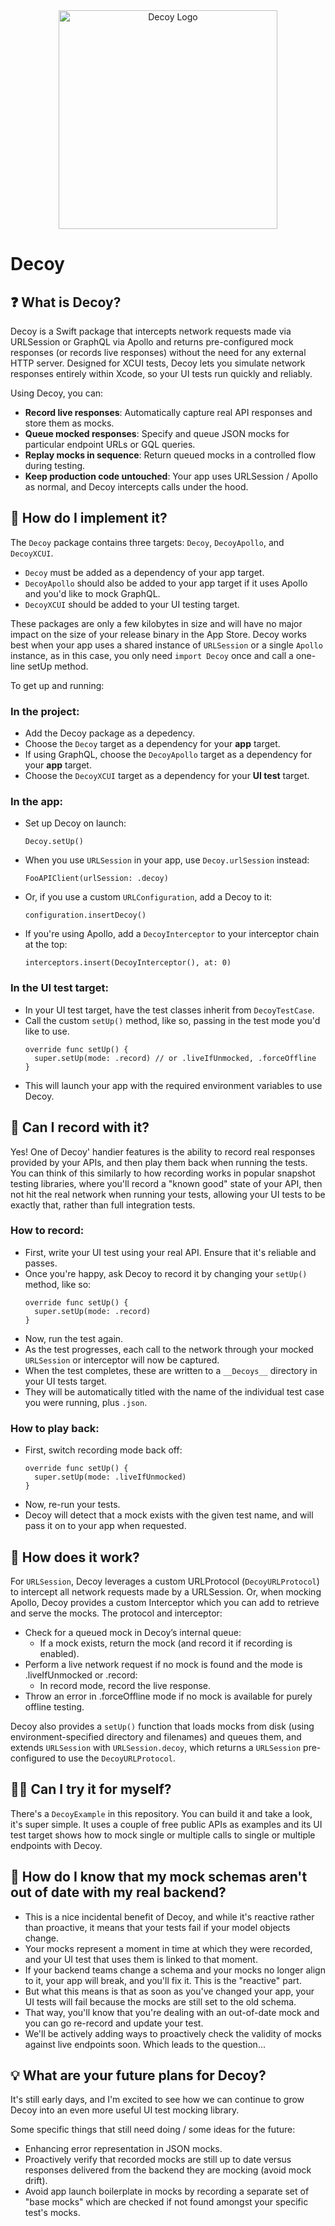 <div align="center">
  <img src="https://github.com/user-attachments/assets/47cf7f03-053b-4762-bb67-2831944cfc0d" width="350" alt="Decoy Logo">
</div>

# Decoy

## ❓ What is Decoy?

Decoy is a Swift package that intercepts network requests made via URLSession or GraphQL via Apollo and returns pre-configured mock responses (or records live responses) without the need for any external HTTP server. Designed for XCUI tests, Decoy lets you simulate network responses entirely within Xcode, so your UI tests run quickly and reliably.

Using Decoy, you can:
* **Record live responses**: Automatically capture real API responses and store them as mocks.
* **Queue mocked responses**: Specify and queue JSON mocks for particular endpoint URLs or GQL queries.
* **Replay mocks in sequence**: Return queued mocks in a controlled flow during testing.
* **Keep production code untouched**: Your app uses URLSession / Apollo as normal, and Decoy intercepts calls under the hood.

## 🧱 How do I implement it?

The `Decoy` package contains three targets: `Decoy`, `DecoyApollo`, and `DecoyXCUI`.
* `Decoy` must be added as a dependency of your app target.
* `DecoyApollo` should also be added to your app target if it uses Apollo and you'd like to mock GraphQL.
* `DecoyXCUI` should be added to your UI testing target.

These packages are only a few kilobytes in size and will have no major impact on the size of your release binary in the App Store. Decoy works best when your app uses a shared instance of `URLSession` or a single `Apollo` instance, as in this case, you only need `import Decoy` once and call a one-line setUp method.

To get up and running:

### In the project:
* Add the Decoy package as a depedency.
* Choose the `Decoy` target as a dependency for your **app** target.
* If using GraphQL, choose the `DecoyApollo` target as a dependency for your **app** target.
* Choose the `DecoyXCUI` target as a dependency for your **UI test** target.

### In the app:
* Set up Decoy on launch:
  ```
  Decoy.setUp()
  ```
* When you use `URLSession` in your app, use `Decoy.urlSession` instead:
  ```
  FooAPIClient(urlSession: .decoy)
  ```
* Or, if you use a custom `URLConfiguration`, add a Decoy to it:
  ```
  configuration.insertDecoy()
  ```
* If you're using Apollo, add a `DecoyInterceptor` to your interceptor chain at the top:
  ```
  interceptors.insert(DecoyInterceptor(), at: 0)
  ```

### In the UI test target:
* In your UI test target, have the test classes inherit from `DecoyTestCase`.
* Call the custom `setUp()` method, like so, passing in the test mode you'd like to use.
  ```
  override func setUp() {
    super.setUp(mode: .record) // or .liveIfUnmocked, .forceOffline
  }
  ```
* This will launch your app with the required environment variables to use Decoy.

## 🔴 Can I record with it?

Yes! One of Decoy' handier features is the ability to record real responses provided by your APIs, and then play them back when running the tests. You can think of this similarly to how recording works in popular snapshot testing libraries, where you'll record a "known good" state of your API, then not hit the real network when running your tests, allowing your UI tests to be exactly that, rather than full integration tests.

### How to record:
* First, write your UI test using your real API. Ensure that it's reliable and passes.
* Once you're happy, ask Decoy to record it by changing your `setUp()` method, like so:
  ```
  override func setUp() {
    super.setUp(mode: .record)
  }
  ```
* Now, run the test again.
* As the test progresses, each call to the network through your mocked `URLSession` or interceptor will now be captured.
* When the test completes, these are written to a `__Decoys__` directory in your UI tests target.
* They will be automatically titled with the name of the individual test case you were running, plus `.json`.

### How to play back:
* First, switch recording mode back off:
  ```
  override func setUp() {
    super.setUp(mode: .liveIfUnmocked)
  }
  ```
* Now, re-run your tests.
* Decoy will detect that a mock exists with the given test name, and will pass it on to your app when requested.

## 🔨 How does it work?

For `URLSession`, Decoy leverages a custom URLProtocol (`DecoyURLProtocol`) to intercept all network requests made by a URLSession. Or, when mocking Apollo, Decoy provides a custom Interceptor which you can add to retrieve and serve the mocks. The protocol and interceptor:
* Check for a queued mock in Decoy’s internal queue:
  * If a mock exists, return the mock (and record it if recording is enabled).
* Perform a live network request if no mock is found and the mode is .liveIfUnmocked or .record:
  * In record mode, record the live response.
* Throw an error in .forceOffline mode if no mock is available for purely offline testing.

Decoy also provides a `setUp()` function that loads mocks from disk (using environment-specified directory and filenames) and queues them, and extends `URLSession` with `URLSession.decoy`, which returns a `URLSession` pre-configured to use the `DecoyURLProtocol`.

## 👩‍💻 Can I try it for myself?

There's a `DecoyExample` in this repository. You can build it and take a look, it's super simple. It uses a couple of free public APIs as examples and its UI test target shows how to mock single or multiple calls to single or multiple endpoints with Decoy.

## 🌊 How do I know that my mock schemas aren't out of date with my real backend?
* This is a nice incidental benefit of Decoy, and while it's reactive rather than proactive, it means that your tests fail if your model objects change.
* Your mocks represent a moment in time at which they were recorded, and your UI test that uses them is linked to that moment.
* If your backend teams change a schema and your mocks no longer align to it, your app will break, and you'll fix it. This is the "reactive" part.
* But what this means is that as soon as you've changed your app, your UI tests will fail because the mocks are still set to the old schema.
* That way, you'll know that you're dealing with an out-of-date mock and you can go re-record and update your test.
* We'll be actively adding ways to proactively check the validity of mocks against live endpoints soon. Which leads to the question...

## 💡 What are your future plans for Decoy?

It's still early days, and I'm excited to see how we can continue to grow Decoy into an even more useful UI test mocking library.

Some specific things that still need doing / some ideas for the future:
* Enhancing error representation in JSON mocks.
* Proactively verify that recorded mocks are still up to date versus responses delivered from the backend they are mocking (avoid mock drift).
* Avoid app launch boilerplate in mocks by recording a separate set of "base mocks" which are checked if not found amongst your specific test's mocks. 
